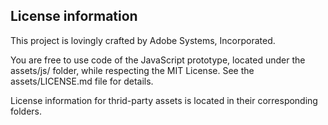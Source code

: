 License information
-------------------
This project is lovingly crafted by Adobe Systems, Incorporated.

You are free to use code of the JavaScript prototype, located under the assets/js/ folder, while respecting the MIT License. See the assets/LICENSE.md file for details.

License information for thrid-party assets is located in their corresponding folders.